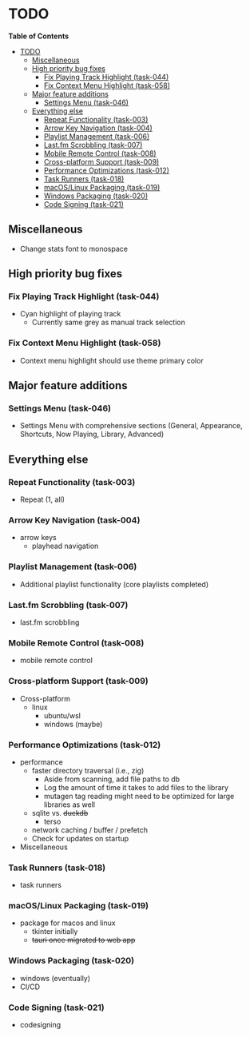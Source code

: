 # TODO

**Table of Contents**

* [TODO](#todo)
  * [Miscellaneous](#miscellaneous)
  * [High priority bug fixes](#high-priority-bug-fixes)
    * [Fix Playing Track Highlight (task-044)](#fix-playing-track-highlight-task-044)
    * [Fix Context Menu Highlight (task-058)](#fix-context-menu-highlight-task-058)
  * [Major feature additions](#major-feature-additions)
    * [Settings Menu (task-046)](#settings-menu-task-046)
  * [Everything else](#everything-else)
    * [Repeat Functionality (task-003)](#repeat-functionality-task-003)
    * [Arrow Key Navigation (task-004)](#arrow-key-navigation-task-004)
    * [Playlist Management (task-006)](#playlist-management-task-006)
    * [Last.fm Scrobbling (task-007)](#lastfm-scrobbling-task-007)
    * [Mobile Remote Control (task-008)](#mobile-remote-control-task-008)
    * [Cross-platform Support (task-009)](#cross-platform-support-task-009)
    * [Performance Optimizations (task-012)](#performance-optimizations-task-012)
    * [Task Runners (task-018)](#task-runners-task-018)
    * [macOS/Linux Packaging (task-019)](#macoslinux-packaging-task-019)
    * [Windows Packaging (task-020)](#windows-packaging-task-020)
    * [Code Signing (task-021)](#code-signing-task-021)

## Miscellaneous

* Change stats font to monospace

## High priority bug fixes

### Fix Playing Track Highlight (task-044)

* Cyan highlight of playing track
  * Currently same grey as manual track selection

### Fix Context Menu Highlight (task-058)

* Context menu highlight should use theme primary color

## Major feature additions

### Settings Menu (task-046)

* Settings Menu with comprehensive sections (General, Appearance, Shortcuts, Now Playing, Library, Advanced)

## Everything else

### Repeat Functionality (task-003)

* Repeat (1, all)

### Arrow Key Navigation (task-004)

* arrow keys
  * playhead navigation

### Playlist Management (task-006)

* Additional playlist functionality (core playlists completed)

### Last.fm Scrobbling (task-007)

* last.fm scrobbling

### Mobile Remote Control (task-008)

* mobile remote control

### Cross-platform Support (task-009)

* Cross-platform
  * linux
    * ubuntu/wsl
    * windows (maybe)

### Performance Optimizations (task-012)

* performance
  * faster directory traversal (i.e., zig)
    * Aside from scanning, add file paths to db
    * Log the amount of time it takes to add files to the library
    * mutagen tag reading might need to be optimized for large libraries as well
  * sqlite vs. ~~duckdb~~
    * terso
  * network caching / buffer / prefetch
  * Check for updates on startup
* Miscellaneous

### Task Runners (task-018)

* task runners

### macOS/Linux Packaging (task-019)

* package for macos and linux
  * tkinter initially
  * ~~tauri once migrated to web app~~

### Windows Packaging (task-020)

* windows (eventually)
* CI/CD

### Code Signing (task-021)

* codesigning
